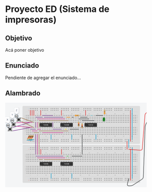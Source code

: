 # Proyecto ED (Sistema de impresoras)

## Objetivo
Acá poner objetivo

## Enunciado
Pendiente de agregar el enunciado...

## Alambrado

<img src="img/alamabrado_proyecto.png" alt="Conexión de led" width="90%"> 